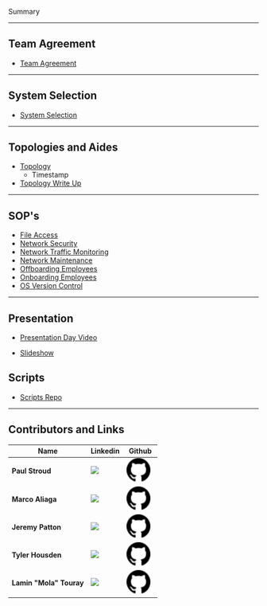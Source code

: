 Summary

---
## **Team Agreement**
+ [Team Agreement]()

--- 
## **System Selection**

+ [System Selection](https://github.com/J-AAT/The-Word/wiki/System-Selection)

---

## **Topologies and Aides**

+ [Topology]() 
    + Timestamp 
+ [Topology Write Up]()
---

## **SOP's**
+ [File Access](https://github.com/J-AAT/The-Word/wiki/SOP:-File-Access)
+ [Network Security](https://github.com/J-AAT/The-Word/wiki/SOP:-Network-Security)
+ [Network Traffic Monitoring](https://github.com/J-AAT/The-Word/wiki/SOP:-Network-Traffic-Monitoring)
+ [Network Maintenance](https://github.com/J-AAT/The-Word/wiki/SOP:-Network-Maintenance)
+ [Offboarding Employees](https://github.com/J-AAT/The-Word/wiki/SOP:-Offboarding-Employees)
+ [Onboarding Employees](https://github.com/J-AAT/The-Word/wiki/SOP:-Onboarding-Employees)
+ [OS Version Control](https://github.com/J-AAT/The-Word/wiki/SOP:-OS-Version-Control)

---
## **Presentation**
+ [Presentation Day Video]()

+ [Slideshow]()

## **Scripts**

+ [Scripts Repo]()

---
## **Contributors and Links**
| Name     | Linkedin       | Github | 
| -------- | -------------- | -------|
| **Paul Stroud** |<a href="https://www.linkedin.com/in/jesus-ceja-013b20263/" target=" _blank" rel="noopenernoreferrer"><img height="38" src="https://brand.linkedin.com/content/dam/me/business/en-us/amp/brand-site/v2/bg/LI-Bug.svg.original.svg"></a>&nbsp;&nbsp; |<a href="https://github.com/JesusCEVC" target=" _blank" rel="noopenernoreferrer"><img width="48" height="48" src="https://github.com/J-AAT/The-Word/blob/main/github.svg"></a>&nbsp;&nbsp;  |
| **Marco Aliaga** | <a href="https://www.linkedin.com/in/marcoaliaga8/" target=" _blank" rel="noopenernoreferrer"><img height="38" src="https://brand.linkedin.com/content/dam/me/business/en-us/amp/brand-site/v2/bg/LI-Bug.svg.original.svg"></a>&nbsp;&nbsp; |<a href="https://github.com/kharne8" target=" _blank" rel="noopenernoreferrer"><img width="48" height="48" src="https://github.com/J-AAT/The-Word/blob/main/github.svg"></a>&nbsp;&nbsp;  |
| **Jeremy Patton** | <a href="https://www.linkedin.com/in/alexander88echols/" target=" _blank" rel="noopenernoreferrer"><img height="38" src="https://brand.linkedin.com/content/dam/me/business/en-us/amp/brand-site/v2/bg/LI-Bug.svg.original.svg"></a>&nbsp;&nbsp; |<a href="https://github.com/R00sterGuy" target=" _blank" rel="noopenernoreferrer"><img width="48" height="48" src="https://github.com/J-AAT/The-Word/blob/main/github.svg"></a>&nbsp;&nbsp;  |
| **Tyler Housden** | <a href="https://www.linkedin.com/in/tyler-housden/" target=" _blank" rel="noopenernoreferrer"><img height="38" src="https://brand.linkedin.com/content/dam/me/business/en-us/amp/brand-site/v2/bg/LI-Bug.svg.original.svg"></a>&nbsp;&nbsp; |<a href="https://github.com/Thousden053" target=" _blank" rel="noopenernoreferrer"><img width="48" height="48" src="https://github.com/J-AAT/The-Word/blob/main/github.svg"></a>&nbsp;&nbsp;  |
| **Lamin "Mola" Touray** | <a href="https://www.linkedin.com/in/tyler-housden/" target=" _blank" rel="noopenernoreferrer"><img height="38" src="https://brand.linkedin.com/content/dam/me/business/en-us/amp/brand-site/v2/bg/LI-Bug.svg.original.svg"></a>&nbsp;&nbsp; |<a href="https://github.com/Thousden053" target=" _blank" rel="noopenernoreferrer"><img width="48" height="48" src="https://github.com/J-AAT/The-Word/blob/main/github.svg"></a>&nbsp;&nbsp;  |
